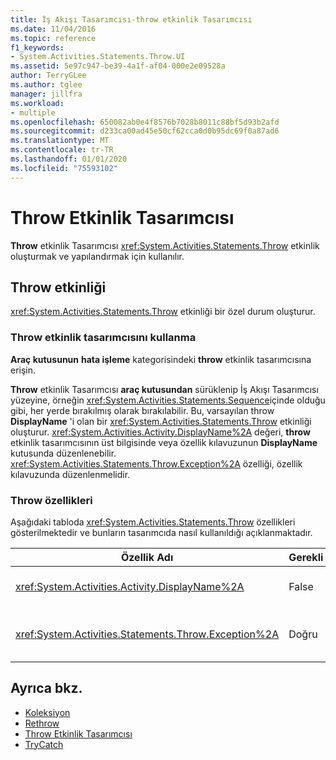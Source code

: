 ```yaml
---
title: İş Akışı Tasarımcısı-throw etkinlik Tasarımcısı
ms.date: 11/04/2016
ms.topic: reference
f1_keywords:
- System.Activities.Statements.Throw.UI
ms.assetid: 5e97c947-be39-4a1f-af04-000e2e09528a
author: TerryGLee
ms.author: tglee
manager: jillfra
ms.workload:
- multiple
ms.openlocfilehash: 650082ab0e4f8576b7028b8011c88bf5d93b2afd
ms.sourcegitcommit: d233ca00ad45e50cf62cca0d0b95dc69f0a87ad6
ms.translationtype: MT
ms.contentlocale: tr-TR
ms.lasthandoff: 01/01/2020
ms.locfileid: "75593102"
---
```

# <a name="throw-activity-designer"></a>Throw Etkinlik Tasarımcısı

**Throw** etkinlik Tasarımcısı <xref:System.Activities.Statements.Throw> etkinlik oluşturmak ve yapılandırmak için kullanılır.

## <a name="the-throw-activity"></a>Throw etkinliği

<xref:System.Activities.Statements.Throw> etkinliği bir özel durum oluşturur.

### <a name="using-the-throw-activity-designer"></a>Throw etkinlik tasarımcısını kullanma

**Araç kutusunun** **hata işleme** kategorisindeki **throw** etkinlik tasarımcısına erişin.

**Throw** etkinlik Tasarımcısı **araç kutusundan** sürüklenip İş Akışı Tasarımcısı yüzeyine, örneğin <xref:System.Activities.Statements.Sequence>içinde olduğu gibi, her yerde bırakılmış olarak bırakılabilir. Bu, varsayılan throw **DisplayName** 'i olan bir <xref:System.Activities.Statements.Throw> etkinliği oluşturur. <xref:System.Activities.Activity.DisplayName%2A> değeri, **throw** etkinlik tasarımcısının üst bilgisinde veya özellik kılavuzunun **DisplayName** kutusunda düzenlenebilir. <xref:System.Activities.Statements.Throw.Exception%2A> özelliği, özellik kılavuzunda düzenlenmelidir.

### <a name="the-throw-properties"></a>Throw özellikleri

Aşağıdaki tabloda <xref:System.Activities.Statements.Throw> özellikleri gösterilmektedir ve bunların tasarımcıda nasıl kullanıldığı açıklanmaktadır.

|Özellik Adı|Gerekli|Kullanım|
|-|--------------|-|
|<xref:System.Activities.Activity.DisplayName%2A>|False|<xref:System.Activities.Statements.Throw> etkinliğinin isteğe bağlı kolay adını belirtir. Varsayılan değer throw ' dir.|
|<xref:System.Activities.Statements.Throw.Exception%2A>|Doğru|Throw özel durumu. Bu özel durum <xref:System.Exception>türetmelidir. Özel durumu belirtmek için, özellik kılavuzuna bir Visual Basic ifadesi yazın.|

## <a name="see-also"></a>Ayrıca bkz.

- [Koleksiyon](../workflow-designer/collection-activity-designers.md)
- [Rethrow](../workflow-designer/rethrow-activity-designer.md)
- [Throw Etkinlik Tasarımcısı](../workflow-designer/throw-activity-designer.md)
- [TryCatch](../workflow-designer/trycatch-activity-designer.md)
